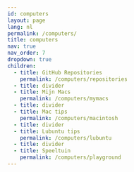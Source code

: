 ```yaml
---
id: computers
layout: page
lang: nl
permalink: /computers/
title: computers
nav: true
nav_order: 7
dropdown: true
children:
  - title: GitHub Repositories
    permalink: /computers/repositories
  - title: divider
  - title: Mijn Macs
    permalink: /computers/mymacs
  - title: divider
  - title: Mac tips
    permalink: /computers/macintosh
  - title: divider
  - title: Lubuntu tips
    permalink: /computers/lubuntu
  - title: divider
  - title: Speeltuin
    permalink: /computers/playground
---
```

